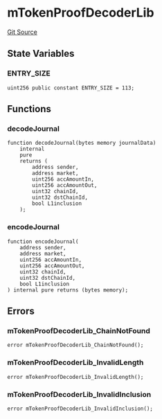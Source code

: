 # mTokenProofDecoderLib
[Git Source](https://github.com/malda-protocol/malda-lending/blob/157d7bccdcadcb7388d89b00ec47106a82e67e78/src\libraries\mTokenProofDecoderLib.sol)


## State Variables
### ENTRY_SIZE

```solidity
uint256 public constant ENTRY_SIZE = 113;
```


## Functions
### decodeJournal


```solidity
function decodeJournal(bytes memory journalData)
    internal
    pure
    returns (
        address sender,
        address market,
        uint256 accAmountIn,
        uint256 accAmountOut,
        uint32 chainId,
        uint32 dstChainId,
        bool L1inclusion
    );
```

### encodeJournal


```solidity
function encodeJournal(
    address sender,
    address market,
    uint256 accAmountIn,
    uint256 accAmountOut,
    uint32 chainId,
    uint32 dstChainId,
    bool L1inclusion
) internal pure returns (bytes memory);
```

## Errors
### mTokenProofDecoderLib_ChainNotFound

```solidity
error mTokenProofDecoderLib_ChainNotFound();
```

### mTokenProofDecoderLib_InvalidLength

```solidity
error mTokenProofDecoderLib_InvalidLength();
```

### mTokenProofDecoderLib_InvalidInclusion

```solidity
error mTokenProofDecoderLib_InvalidInclusion();
```

